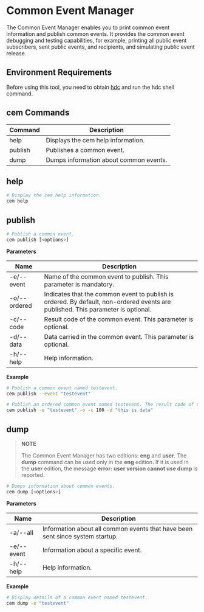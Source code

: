 # Common Event Manager

<!--Kit: Notification Kit-->
<!--Subsystem: Notification-->
<!--Owner: @peixu-->
<!--Designer: @dongqingran; @wulong158-->
<!--Tester: @wanghong1997-->
<!--Adviser: @huipeizi-->

The Common Event Manager enables you to print common event information and publish common events. It provides the common event debugging and testing capabilities, for example, printing all public event subscribers, sent public events, and recipients, and simulating public event release.

## Environment Requirements

Before using this tool, you need to obtain [hdc](../dfx/hdc.md) and run the hdc shell command.

## cem Commands

| Command| Description|
| ---- | --- |
| help | Displays the cem help information.|
| publish | Publishes a common event.|
| dump | Dumps information about common events.|

## help

  ```bash
  # Display the cem help information.
  cem help
  ```

## publish

  ```bash
  # Publish a common event.
  cem publish [<options>]
  ```

  **Parameters**

  | Name        | Description                                   |
  | ------------ | ------------------------------------------ |
  | -e/--event   | Name of the common event to publish. This parameter is mandatory.                    |
  | -o/--ordered | Indicates that the common event to publish is ordered. By default, non-ordered events are published. This parameter is optional.    |
  | -c/--code    | Result code of the common event. This parameter is optional.                  |
  | -d/--data    | Data carried in the common event. This parameter is optional.                |
  | -h/--help    | Help information.                                |

  **Example**

  ```bash
  # Publish a common event named testevent.
  cem publish --event "testevent"
  ```
  
  ```bash
  # Publish an ordered common event named testevent. The result code of the event is 100 and the data carried is "this is data".
  cem publish -e "testevent" -o -c 100 -d "this is data"
  ```

## dump

> **NOTE**
> 
> The Common Event Manager has two editions: **eng** and **user**. The **dump** command can be used only in the **eng** edition. If it is used in the **user** edition, the message **error: user version cannot use dump** is reported.

  ```bash
  # Dumps information about common events.
  cem dump [<options>]
  ```

  **Parameters**

  | Name      | Description                                    |
  | ---------- | -------------------------------------------- |
  | -a/--all   | Information about all common events that have been sent since system startup.|
  | -e/--event | Information about a specific event.                  |
  | -h/--help  | Help information.                                    |

  **Example**

  ```bash
  # Display details of a common event named testevent.
  cem dump -e "testevent"
  ```
